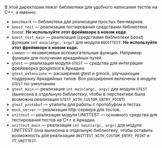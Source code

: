 В этой директории лежат библиотеки для удобного написания тестов на C++, а именно:

* `benchmark` — библиотека для реализации простых бенчмарков.
* `boost_test` — реализация тестирования средствами библиотеки _boost_. **Не используйте этот фреймворк в новом коде.**
* `boost_test_main` — реализация (средствами библиотеки _boost_) функции `int main(argc, argv)` для модуля `BOOSTTEST`. **Не используйте этот фреймворк в новом коде.**
* `common` — независимые вспомогательные функции. Например функции для получения аркадийных путей.   
* `gtest` — реализация модуля `GTEST` — средства для интеграции фреймворка _googletest_ в Аркадию
* `gtest_extensions` — расширения gtest и gmock, улучшающие поддержку Аркадийных типов. Все расширения включены в модуле `GTEST` по-умолчанию
* `gtest_main` — реализация `int main(argc, argv)` для модуля `GTEST` (вынесена в отдельную библиотеку, чтобы в перспективе была возможна реализация `GTEST_WITH_CUSTOM_ENTRY_POINT`)
* `gtest_protobuf` — утилиты для работы с протобуфом в тестах.  
* `mock_server` — реализация http-сервера для тестов.
* `unittest` — реализация модуля UNITTEST — основного средства для тестирования тестов на С++ в Аркадии.
* `unittest_main` — реализация `int main(argc, argv)` для модуля UNITTEST (она вынесена в отдельную библиотеку, чтобы оставить возможность для реализации `UNITTEST_WITH_CUSTOM_ENTRY_POINT` и `YT_UNITTEST`.
